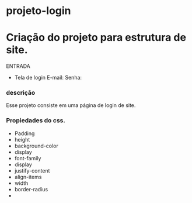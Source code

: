 # projeto-login

# Criação do projeto para estrutura de site.

ENTRADA 
 
 * Tela de login
 E-mail:
 Senha:


 ### descrição 
 Esse projeto consiste em uma página de login de site.


 ### Propiedades do css.
 * Padding 
 * height
 * background-color
 * display
 * font-family
 * display
 * justify-content
 * align-items
 * width
 * border-radius
 *